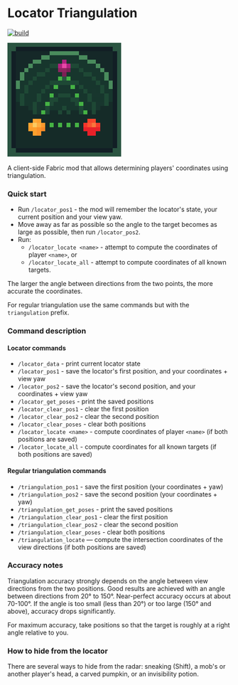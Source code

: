 # Locator Triangulation

<!--
<a target="_blank" href="https://github.com/EgorKhabarov/LocatorTriangulation">
    <img src="https://raw.githubusercontent.com/EgorKhabarov/EgorKhabarov.github.io/refs/heads/master/resources/badges/GitHub.svg" alt="GitHub">
</a>
-->
<a target="_blank" href="https://github.com/EgorKhabarov/LocatorTriangulation/actions/workflows/build.yml">
  <img src="https://github.com/EgorKhabarov/LocatorTriangulation/actions/workflows/build.yml/badge.svg" alt="build">
</a>

![icon.png](src/main/resources/assets/locator_triangulation/icon.png)

A client-side Fabric mod that allows determining players' coordinates using triangulation.

### Quick start

- Run `/locator_pos1` - the mod will remember the locator's state, your current position and your view yaw.
- Move away as far as possible so the angle to the target becomes as large as possible, then run `/locator_pos2`.
- Run:
  - `/locator_locate <name>` - attempt to compute the coordinates of player `<name>`, or
  - `/locator_locate_all` - attempt to compute coordinates of all known targets.

The larger the angle between directions from the two points, the more accurate the coordinates.

For regular triangulation use the same commands but with the `triangulation` prefix.

### Command description

#### Locator commands

- `/locator_data` - print current locator state
- `/locator_pos1` - save the locator's first position, and your coordinates + view yaw
- `/locator_pos2` - save the locator's second position, and your coordinates + view yaw
- `/locator_get_poses` - print the saved positions
- `/locator_clear_pos1` - clear the first position
- `/locator_clear_pos2` - clear the second position
- `/locator_clear_poses` - clear both positions
- `/locator_locate <name>` - compute coordinates of player `<name>` (if both positions are saved)
- `/locator_locate_all` - compute coordinates for all known targets (if both positions are saved)

#### Regular triangulation commands

- `/triangulation_pos1` - save the first position (your coordinates + yaw)
- `/triangulation_pos2` - save the second position (your coordinates + yaw)
- `/triangulation_get_poses` - print the saved positions
- `/triangulation_clear_pos1` - clear the first position
- `/triangulation_clear_pos2` - clear the second position
- `/triangulation_clear_poses` - clear both positions
- `/triangulation_locate` — compute the intersection coordinates of the view directions (if both positions are saved)

### Accuracy notes

Triangulation accuracy strongly depends on the angle between view directions from the two positions.
Good results are achieved with an angle between directions from 20° to 150°.
Near-perfect accuracy occurs at about 70-100°.
If the angle is too small (less than 20°) or too large (150° and above), accuracy drops significantly.

For maximum accuracy, take positions so that the target is roughly at a right angle relative to you.

### How to hide from the locator

There are several ways to hide from the radar: sneaking (Shift), a mob's or another player's head, a carved pumpkin, or an invisibility potion.

